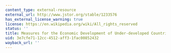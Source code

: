 ```yaml
---
content_type: external-resource
external_url: http://www.jstor.org/stable/1233576
has_external_license_warning: true
license: https://en.wikipedia.org/wiki/All_rights_reserved
status: ''
title: Measures for the Economic Development of Under-developed Countries
uid: 3e7cfe71-12cc-4512-aff3-1fac00852432
wayback_url: ''
---
```

